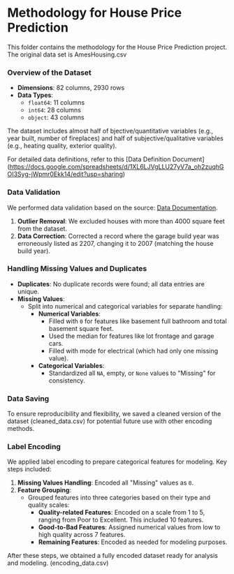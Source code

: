 # Methodology for House Price Prediction

This folder contains the methodology for the House Price Prediction project. The original data set is AmesHousing.csv

### Overview of the Dataset
- **Dimensions**: 82 columns, 2930 rows
- **Data Types**:
  - `float64`: 11 columns
  - `int64`: 28 columns
  - `object`: 43 columns

The dataset includes almost half of bjective/quantitative variables (e.g., year built, number of fireplaces) and half of subjective/qualitative variables (e.g., heating quality, exterior quality).

For detailed data definitions, refer to this [Data Definition Document]
(https://docs.google.com/spreadsheets/d/1XL6LJVgLLU27yV7a_oh2zuqhGOI3Syg-jWpmr0Ekk14/edit?usp=sharing)

### Data Validation
We performed data validation based on the source: [Data Documentation](http://jse.amstat.org/v19n3/decock/DataDocumentation.txt).

1. **Outlier Removal**: We excluded houses with more than 4000 square feet from the dataset.
2. **Data Correction**: Corrected a record where the garage build year was erroneously listed as 2207, changing it to 2007 (matching the house build year).

### Handling Missing Values and Duplicates
- **Duplicates**: No duplicate records were found; all data entries are unique.
- **Missing Values**:
  - Split into numerical and categorical variables for separate handling:
    - **Numerical Variables**:
      - Filled with `0` for features like basement full bathroom and total basement square feet.
      - Used the median for features like lot frontage and garage cars.
      - Filled with mode for electrical (which had only one missing value).
    - **Categorical Variables**:
      - Standardized all `NA`, empty, or `None` values to "Missing" for consistency.

### Data Saving
To ensure reproducibility and flexibility, we saved a cleaned version of the dataset (cleaned_data.csv) for potential future use with other encoding methods.

### Label Encoding
We applied label encoding to prepare categorical features for modeling. Key steps included:

1. **Missing Values Handling**: Encoded all "Missing" values as `0`.
2. **Feature Grouping**:
    - Grouped features into three categories based on their type and quality scales:
      - **Quality-related Features**: Encoded on a scale from 1 to 5, ranging from Poor to Excellent. This included 10 features.
      - **Good-to-Bad Features**: Assigned numerical values from low to high quality across 7 features.
      - **Remaining Features**: Encoded as needed for modeling purposes.

After these steps, we obtained a fully encoded dataset ready for analysis and modeling. (encoding_data.csv)


